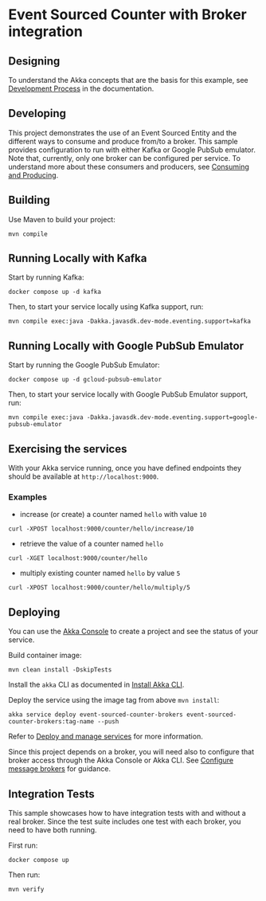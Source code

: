 # Event Sourced Counter with Broker integration

## Designing

To understand the Akka concepts that are the basis for this example, see [Development Process](https://doc.akka.io/concepts/development-process.html) in the documentation.

## Developing

This project demonstrates the use of an Event Sourced Entity and the different ways to consume and produce from/to a broker. This sample provides configuration to run with either Kafka or Google PubSub emulator.
Note that, currently, only one broker can be configured per service. To understand more about these consumers and producers, see [Consuming and Producing](https://doc.akka.io/java/consuming-producing.html).

## Building

Use Maven to build your project:

```shell
mvn compile
```

## Running Locally with Kafka

Start by running Kafka:
```shell
docker compose up -d kafka
```

Then, to start your service locally using Kafka support, run:

```shell
mvn compile exec:java -Dakka.javasdk.dev-mode.eventing.support=kafka
```

## Running Locally with Google PubSub Emulator

Start by running the Google PubSub Emulator:
```shell
docker compose up -d gcloud-pubsub-emulator
```

Then, to start your service locally with Google PubSub Emulator support, run:

```shell
mvn compile exec:java -Dakka.javasdk.dev-mode.eventing.support=google-pubsub-emulator
```


## Exercising the services

With your Akka service running, once you have defined endpoints they should be available at `http://localhost:9000`.

### Examples

- increase (or create) a counter named `hello` with value `10`

```shell
curl -XPOST localhost:9000/counter/hello/increase/10
```

- retrieve the value of a counter named `hello`

```shell
curl -XGET localhost:9000/counter/hello
```

- multiply existing counter named `hello` by value `5`

```shell
curl -XPOST localhost:9000/counter/hello/multiply/5
```

## Deploying

You can use the [Akka Console](https://console.akka.io) to create a project and see the status of your service.

Build container image:

```shell
mvn clean install -DskipTests
```

Install the `akka` CLI as documented in [Install Akka CLI](https://doc.akka.io/reference/cli/index.html).

Deploy the service using the image tag from above `mvn install`:

```shell
akka service deploy event-sourced-counter-brokers event-sourced-counter-brokers:tag-name --push
```

Refer to [Deploy and manage services](https://doc.akka.io/operations/services/deploy-service.html)
for more information.

Since this project depends on a broker, you will need also to configure that broker access through the Akka Console or Akka CLI. See [Configure message brokers](https://doc.akka.io/operations/projects/message-brokers.html) for guidance.

## Integration Tests

This sample showcases how to have integration tests with and without a real broker. Since the test suite includes one test with each broker, you need to have both running.

First run:
```shell
docker compose up
```

Then run:
```shell
mvn verify
```
